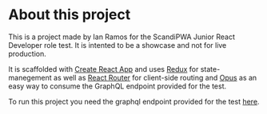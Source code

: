 # About this project

This is a project made by Ian Ramos for the ScandiPWA Junior React Developer role test.
It is intented to be a showcase and not for live production.

It is scaffolded with [Create React App](https://github.com/facebook/create-react-app) and uses [Redux](https://redux.js.org/) for state-manegement as well as [React Router](https://reactrouter.com/) for client-side routing and [Opus](https://github.com/tilework/opus) as an easy way to consume the GraphQL endpoint provided for the test.


To run this project you need the graphql endpoint provided for the test [here](https://github.com/scandiweb/junior-react-endpoint).
